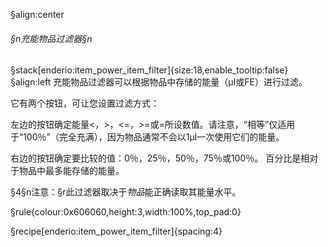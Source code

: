 §align:center
###### §n充能物品过滤器§n
§stack[enderio:item_power_item_filter]{size:18,enable_tooltip:false} 
§align:left
充能物品过滤器可以根据物品中存储的能量（μI或FE）进行过滤。

它有两个按钮，可让您设置过滤方式：

左边的按钮确定能量<，>，<=，>=或=所设数值。请注意，“相等”仅适用于“100％”（完全充满），因为物品通常不会以1μI一次使用它们的能量。

右边的按钮确定要比较的值：0％，25％，50％，75％或100％。 百分比是相对于物品中最多能存储的能量。

§4§n注意：§r此过滤器取决于*物品*能正确读取其能量水平。

§rule{colour:0x606060,height:3,width:100%,top_pad:0}

§recipe[enderio:item_power_item_filter]{spacing:4}